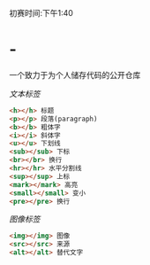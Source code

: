 初赛时间:下午1:40
# -
一个致力于为个人储存代码的公开仓库

*文本标签*
```html
<h></h> 标题
<p></p> 段落(paragraph)
<b></b> 粗体字
<i></i> 斜体字
<u></u> 下划线
<sub></sub> 下标
<br></br> 换行
<hr></hr> 水平分割线
<sup></sup> 上标
<mark></mark> 高亮
<small></small> 变小
<pre></pre> 换行
```

*图像标签*
```html
<img></img> 图像
<src></src> 来源
<alt></alt> 替代文字
```
